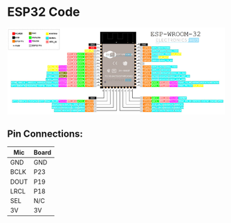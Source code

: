 # ESP32 Code

![ESP32-WROOM Pinout](media\ESP-WROOM-32-Pinout.jpg)

## Pin Connections:

| Mic  | Board |
| ---- | ----- |
| GND  | GND   |
| BCLK | P23   |
| DOUT | P19   |
| LRCL | P18   |
| SEL  | N/C   |
| 3V   | 3V    |
